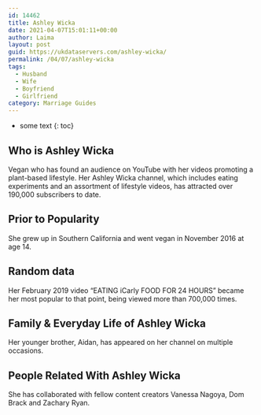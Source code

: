 ```yaml
---
id: 14462
title: Ashley Wicka
date: 2021-04-07T15:01:11+00:00
author: Laima
layout: post
guid: https://ukdataservers.com/ashley-wicka/
permalink: /04/07/ashley-wicka
tags:
  - Husband
  - Wife
  - Boyfriend
  - Girlfriend
category: Marriage Guides
---
```


* some text
{: toc}


## Who is Ashley Wicka
                  
                  
                  
Vegan who has found an audience on YouTube with her videos promoting a plant-based lifestyle. Her Ashley Wicka channel, which includes eating experiments and an assortment of lifestyle videos, has attracted over 190,000 subscribers to date. 
                  
              
            
              
            
                
                
                
## Prior to Popularity
                  
                  
                  
She grew up in Southern California and went vegan in November 2016 at age 14. 
                  
              
            
              
            
                
                
                
## Random data
                  
                  
                  
Her February 2019 video &#8220;EATING iCarly FOOD FOR 24 HOURS&#8221; became her most popular to that point, being viewed more than 700,000 times.
                  
              
            
              
            
                
                
                
## Family & Everyday Life of Ashley Wicka
                  
                  
                  
Her younger brother, Aidan, has appeared on her channel on multiple occasions. 
                  
              
            
              
            
                
                
                
## People Related With Ashley Wicka
                  
                  
                  
She has collaborated with fellow content creators Vanessa Nagoya, Dom Brack and Zachary Ryan. 
                  
              
            
              
            
                
              
            
              
              
            
            
              
            
          
          
          